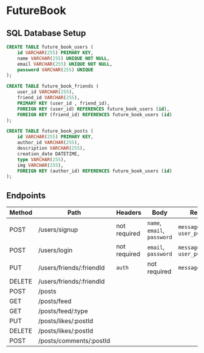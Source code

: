 # FutureBook

## SQL Database Setup
```SQL
CREATE TABLE future_book_users (
    id VARCHAR(255) PRIMARY KEY,
    name VARCHAR(255) UNIQUE NOT NULL,
    email VARCHAR(255) UNIQUE NOT NULL,
    password VARCHAR(255) UNIQUE
);
```
```SQL
CREATE TABLE future_book_friends (
    user_id VARCHAR(255),
    friend_id VARCHAR(255),
    PRIMARY KEY (user_id , friend_id),
    FOREIGN KEY (user_id) REFERENCES future_book_users (id),
    FOREIGN KEY (friend_id) REFERENCES future_book_users (id)
);
```
```SQL
CREATE TABLE future_book_posts (
    id VARCHAR(255) PRIMARY KEY,
    author_id VARCHAR(255),
    description VARCHAR(255),
    creation_date DATETIME,
    type VARCHAR(255),
    img VARCHAR(255),
    FOREIGN KEY (author_id) REFERENCES future_book_users (id)
);
```

## Endpoints

| Method | Path | Headers | Body | Response | 
| ------ | ---- | ------- | ---- | -------- |
| POST | /users/signup | not required | `name`, `email`, `password` | `message`, `token?`, `user_public_info?` |
| POST | /users/login | not required | `email`, `password` | `message`, `token?`, `user_public_info?` |
| PUT | /users/friends/:friendId | `auth` | not required | `message` |
| DELETE | /users/friends/:friendId | 
| POST | /posts |
| GET | /posts/feed |
| GET | /posts/feed/:type |
| PUT | /posts/likes/:postId |
| DELETE | /posts/likes/:postId |
| POST | /posts/comments/:postId |
